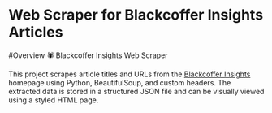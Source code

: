 # Web Scraper for Blackcoffer Insights Articles
#Overview
🕷️ Blackcoffer Insights Web Scraper

This project scrapes article titles and URLs from the [Blackcoffer Insights](https://insights.blackcoffer.com/) homepage using Python, BeautifulSoup, and custom headers. The extracted data is stored in a structured JSON file and can be visually viewed using a styled HTML page.
